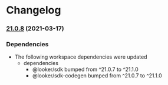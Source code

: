 # Changelog

### [21.0.8](https://www.github.com/looker-open-source/sdk-codegen/compare/run-it-v21.0.7...run-it-v21.0.8) (2021-03-17)


### Dependencies

* The following workspace dependencies were updated
  * dependencies
    * @looker/sdk bumped from ^21.0.7 to ^21.1.0
    * @looker/sdk-codegen bumped from ^21.0.7 to ^21.1.0
